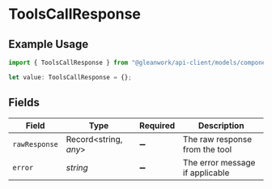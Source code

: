 # ToolsCallResponse

## Example Usage

```typescript
import { ToolsCallResponse } from "@gleanwork/api-client/models/components";

let value: ToolsCallResponse = {};
```

## Fields

| Field                           | Type                            | Required                        | Description                     |
| ------------------------------- | ------------------------------- | ------------------------------- | ------------------------------- |
| `rawResponse`                   | Record<string, *any*>           | :heavy_minus_sign:              | The raw response from the tool  |
| `error`                         | *string*                        | :heavy_minus_sign:              | The error message if applicable |